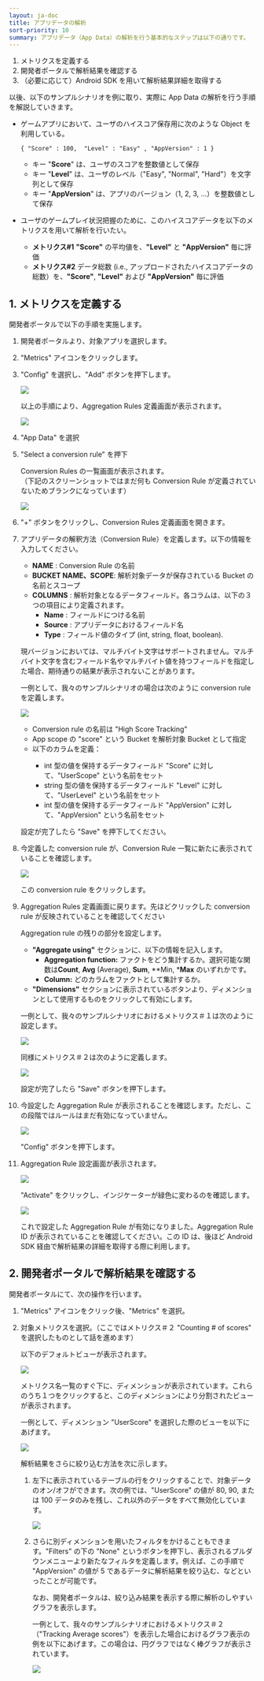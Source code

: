 ```yaml
---
layout: ja-doc
title: アプリデータの解析
sort-priority: 10
summary: アプリデータ（App Data）の解析を行う基本的なステップは以下の通りです。
---
```

1.  メトリクスを定義する
1.  開発者ポータルで解析結果を確認する
1.  （必要に応じて）Android SDK を用いて解析結果詳細を取得する

以後、以下のサンプルシナリオを例に取り、実際に App Data の解析を行う手順を解説していきます。

*  ゲームアプリにおいて、ユーザのハイスコア保存用に次のような Object を利用している。

    `{ "Score" : 100,  "Level" : "Easy" , "AppVersion" : 1 }`

    *  キー "**Score**" は、ユーザのスコアを整数値として保存
    *  キー "**Level**" は、ユーザのレベル（"Easy", "Normal", "Hard"）を文字列として保存
    *  キー "**AppVersion**" は、アプリのバージョン（1, 2, 3, ...）を整数値として保存
*  ユーザのゲームプレイ状況把握のために、このハイスコアデータを以下のメトリクスを用いて解析を行いたい。
    *  **メトリクス#1** **"Score"** の平均値を、**"Level"** と **"AppVersion"** 毎に評価
    *  **メトリクス#2** データ総数 (i.e., アップロードされたハイスコアデータの総数）を、**"Score"**, **"Level"** および **"AppVersion"** 毎に評価

## 1. メトリクスを定義する

開発者ポータルで以下の手順を実施します。

1. 開発者ポータルより、対象アプリを選択します。
1. "Metrics" アイコンをクリックします。
1. "Config" を選択し、"Add" ボタンを押下します。

    ![](01.png)

    以上の手順により、Aggregation Rules 定義画面が表示されます。

    ![](02.png)

1. "App Data" を選択
1. "Select a conversion rule" を押下

    Conversion Rules の一覧画面が表示されます。  
    （下記のスクリーンショットではまだ何も Conversion Rule が定義されていないためブランクになっています）

    ![](03.png)

1. "+" ボタンをクリックし、Conversion Rules 定義画面を開きます。

1. アプリデータの解釈方法（Conversion Rule）を定義します。以下の情報を入力してください。
    * **NAME** : Conversion Rule の名前
    * **BUCKET NAME、SCOPE**: 解析対象データが保存されている Bucket の名前とスコープ
    * **COLUMNS** : 解析対象となるデータフィールド。各コラムは、以下の３つの項目により定義されます。
        * **Name** : フィールドにつける名前
        * **Source** : アプリデータにおけるフィールド名
        * **Type** : フィールド値のタイプ (int, string, float, boolean).

    <p class="note">現バージョンにおいては、マルチバイト文字はサポートされません。マルチバイト文字を含むフィールド名やマルチバイト値を持つフィールドを指定した場合、期待通りの結果が表示されないことがあります。</p>

    一例として、我々のサンプルシナリオの場合は次のように conversion rule を定義します。

    ![](04.png)
    <UL>
        <LI>Conversion rule の名前は "High Score Tracking"</LI>
        <LI>App scope の "score" という Bucket を解析対象 Bucket として指定</LI>
        <LI>以下のカラムを定義：</LI>
        <UL>
            <LI>int 型の値を保持するデータフィールド "Score" に対して、"UserScope" という名前をセット</LI>
            <LI>string 型の値を保持するデータフィールド "Level" に対して、"UserLevel" という名前をセット</LI>
            <LI>int 型の値を保持するデータフィールド "AppVersion" に対して、"AppVersion" という名前をセット</LI>
        </UL>
    </UL>

    設定が完了したら "Save" を押下してください。

1. 今定義した conversion rule が、Conversion Rule 一覧に新たに表示されていることを確認します。

    ![](05.png)

    この conversion rule をクリックします。

10. Aggregation Rules 定義画面に戻ります。先ほどクリックした conversion rule が反映されていることを確認してください

    Aggregation rule の残りの部分を設定します。
    * **"Aggregate using"**  セクションに、以下の情報を記入します。
        * **Aggregation function:** ファクトをどう集計するか。選択可能な関数は**Count**, **Avg** (Average), **Sum**, **Min, ***Max** のいずれかです。
        * **Column:**  どのカラムをファクトとして集計するか。
    * **"Dimensions"**  セクションに表示されているボタンより、ディメンションとして使用するものをクリックして有効にします。

    一例として、我々のサンプルシナリオにおけるメトリクス＃１は次のように設定します。

    ![](06.png)

    同様にメトリクス＃２は次のように定義します。

    ![](07.png)

    設定が完了したら "Save" ボタンを押下します。

1. 今設定した Aggregation Rule が表示されることを確認します。ただし、この段階ではルールはまだ有効になっていません。

    ![](08.png)

    "Config" ボタンを押下します。

1. Aggregation Rule 設定画面が表示されます。

    ![](09.png)

    "Activate" をクリックし、インジケーターが緑色に変わるのを確認します。

    ![](10.png)

    これで設定した Aggregation Rule が有効になりました。Aggregation Rule ID が表示されていることを確認してください。この ID は、後ほど Android SDK 経由で解析結果の詳細を取得する際に利用します。

## 2. 開発者ポータルで解析結果を確認する

開発者ポータルにて、次の操作を行います。

1. "Metrics" アイコンをクリック後、"Metrics" を選択。
1. 対象メトリクスを選択。（ここではメトリクス＃２ "Counting # of scores" を選択したものとして話を進めます）

    以下のデフォルトビューが表示されます。

    ![](11.png)

    メトリクス名一覧のすぐ下に、ディメンションが表示されています。これらのうち１つをクリックすると、このディメンションにより分割されたビューが表示されます。

    一例として、ディメンション "UserScore" を選択した際のビューを以下にあげます。

    ![](12.png)

    解析結果をさらに絞り込む方法を次に示します。

    1. 左下に表示されているテーブルの行をクリックすることで、対象データのオン/オフができます。次の例では、"UserScore" の値が 80, 90, または 100 データのみを残し、これ以外のデータをすべて無効化しています。

        ![](13.png)

    1. さらに別ディメンションを用いたフィルタをかけることもできます。"Filters" の下の "None" というボタンを押下し、表示されるプルダウンメニューより新たなフィルタを定義します。例えば、この手順で "AppVersion" の値が 5 であるデータに解析結果を絞り込む、などといったことが可能です。

        なお、開発者ポータルは、絞り込み結果を表示する際に解析のしやすいグラフを表示します。

        一例として、我々のサンプルシナリオにおけるメトリクス＃２（"Tracking Average scores"）を表示した場合におけるグラフ表示の例を以下にあげます。この場合は、円グラフではなく棒グラフが表示されています。

        ![](14.png)

